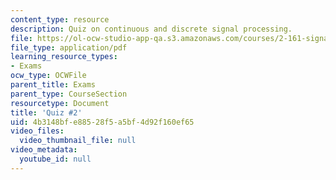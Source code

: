 ```yaml
---
content_type: resource
description: Quiz on continuous and discrete signal processing.
file: https://ol-ocw-studio-app-qa.s3.amazonaws.com/courses/2-161-signal-processing-continuous-and-discrete-fall-2008/4b3148bfe88528f5a5bf4d92f160ef65_quiz2.pdf
file_type: application/pdf
learning_resource_types:
- Exams
ocw_type: OCWFile
parent_title: Exams
parent_type: CourseSection
resourcetype: Document
title: 'Quiz #2'
uid: 4b3148bf-e885-28f5-a5bf-4d92f160ef65
video_files:
  video_thumbnail_file: null
video_metadata:
  youtube_id: null
---
```

